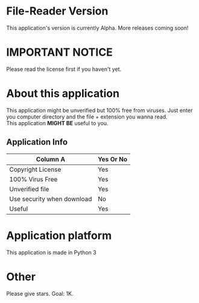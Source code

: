 # File-Reader Version
This application's version is currently Alpha. More releases coming soon!

# IMPORTANT NOTICE
Please read the license first if you haven't yet.

# About this application
This application might be unverified but 100% free from viruses. Just enter you computer directory and the file + extension you wanna read.
<br>
This application **MIGHT BE** useful to you.

## Application Info
| Column A                   | Yes Or No  |
| -------------------------  | -----------|
| Copyright License          | Yes        |
| 100% Virus Free            | Yes        |
| Unverified file            | Yes        |
| Use security when download | No         |
| Useful                     | Yes        |

# Application platform
This application is made in Python 3

# Other
Please give stars. Goal: 1K.
